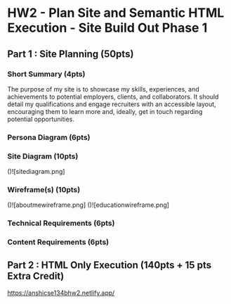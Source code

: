 # HW2 - Plan Site and Semantic HTML Execution - Site Build Out Phase 1

## Part 1 : Site Planning (50pts)
### Short Summary (4pts)
The purpose of my site is to showcase my skills, experiences, and achievements to potential employers, clients, and collaborators. It should detail my qualifications and engage recruiters with an accessible layout, encouraging them to learn more and, ideally, get in touch regarding potential opportunities.

### Persona Diagram (6pts)


### Site Diagram (10pts)
()![sitediagram.png]

### Wireframe(s) (10pts)
()![aboutmewireframe.png]
()![educationwireframe.png]

### Technical Requirements (6pts)


### Content Requirements (6pts)


## Part 2 : HTML Only Execution (140pts + 15 pts Extra Credit) 
https://anshicse134bhw2.netlify.app/




